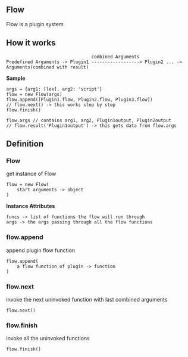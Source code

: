 ## Flow

Flow is a plugin system

## How it works

```
                                combined Arguments
Predefined Arguments -> Plugin1 ------------------> Plugin2 ... -> Arguments(combined with result)
```

**Sample**
```
args = {arg1: [lex], arg2: 'script'}
flow = new Flow(args)
flow.append([Plugin1.flow, Plugin2.flow, Plugin3.flow])
// flow.next() -> this works step by step
flow.finish()

flow.args // contains arg1, arg2, Plugin1output, Plugin2output
// flow.result('Plugin1output') -> this gets data from flow.args
```

## Definition

### Flow
get instance of Flow
```
flow = new Flow(
    start arguments -> object
)
```

**Instance Attributes**
```
funcs -> list of functions the flow will run through
args -> the args passing through all the flow functions
```

### flow.append
append plugin flow function
```
flow.append(
    a flow function of plugin -> function
)
```

### flow.next
invoke the next uninvoked function with last combined arguments
```
flow.next()
```

### flow.finish
invoke all the uninvoked functions
```
flow.finish()
```